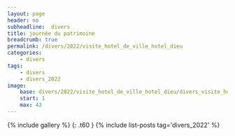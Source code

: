 ```yaml
---
layout: page
header: no
subheadline:  divers
title: journée du patrimoine
breadcrumb: true
permalink: /divers/2022/visite_hotel_de_ville_hotel_dieu
categories:
    - divers
tags:
    - divers
    - divers_2022
image:
    base: divers/2022/visite_hotel_de_ville_hotel_dieu/divers_visite_hotel_de_ville_hotel_dieu
    start: 1
    max: 42
---
```

{% include gallery %}
{: .t60 }
{% include list-posts tag='divers_2022' %}
